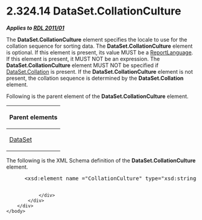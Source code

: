 <html dir="LTR" xmlns:mshelp="http://msdn.microsoft.com/mshelp" xmlns:ddue="http://ddue.schemas.microsoft.com/authoring/2003/5" xmlns:xlink="http://www.w3.org/1999/xlink" xmlns:tool="http://www.microsoft.com/tooltip">
    <head>
        <meta http-equiv="Content-Type" content="text/html; CHARSET=utf-8"></meta>
        <meta name="save" content="history"></meta>
        <title>2.324.14 DataSet.CollationCulture</title>
        <xml>
            <mshelp:toctitle title="2.324.14 DataSet.CollationCulture"></mshelp:toctitle>
            <mshelp:rltitle title="[MS-RDL]: DataSet.CollationCulture"></mshelp:rltitle>
            <mshelp:keyword index="A" term="12c29cdb-c707-4e8f-9743-9edb7f204436"></mshelp:keyword>
            <mshelp:attr name="DCSext.ContentType" value="open specification"></mshelp:attr>
            <mshelp:attr name="AssetID" value="12c29cdb-c707-4e8f-9743-9edb7f204436"></mshelp:attr>
            <mshelp:attr name="TopicType" value="kbRef"></mshelp:attr>
            <mshelp:attr name="DCSext.Title" value="[MS-RDL]: DataSet.CollationCulture" />
        </xml>
    </head>
    <body>
        <div id="header">
            <h1 class="heading">2.324.14 DataSet.CollationCulture</h1>
        </div>
        <div id="mainSection">
            <div id="mainBody">
                <div id="allHistory" class="saveHistory"></div>
                <div id="sectionSection0" class="section" name="collapseableSection">
                    

<p><b><i>Applies to </i></b><a href="bf2bab1a-b608-4bcc-b718-1cc1baa9579c.html"><b><i>RDL 2011/01</i></b></a></p>

<p>The <b>DataSet.CollationCulture</b> element specifies the
locale to use for the collation sequence for sorting data. The <b>DataSet.CollationCulture</b>
element is optional. If this element is present, its value MUST be a <a href="9982ce05-56fe-4b2b-b929-7a08663f3a9e.html">ReportLanguage</a>. If this
element is present, it MUST NOT be an expression. The <b>DataSet.CollationCulture</b>
element MUST NOT be specified if <a href="367a7f62-9577-467f-9fd2-8712303aa8c2.html">DataSet.Collation</a> is
present. If the <b>DataSet.CollationCulture</b> element is not present, the
collation sequence is determined by the <b>DataSet.Collation</b> element.</p>

<p>Following is the parent element of the <b>DataSet.CollationCulture</b>
element.</p>

<table>
 <thead>
  <tr>
   <th>
   <p>Parent elements</p>
   </th>
  </tr>
 </thead>
 <tr>
  <td>
  <p><a href="a14782b0-2e2f-4305-83a3-3de3fd750b6a.html">DataSet</a></p>
  </td>
 </tr>
</table>

<p>The following is the XML Schema definition of the <b>DataSet.CollationCulture</b>
element.</p>

<dl>
<dd>
<div><pre> &lt;xsd:element name =&quot;CollationCulture&quot; type=&quot;xsd:string&quot; minOccurs=&quot;0&quot; /&gt;
  
</pre></div>
</dd></dl>


                </div>
            </div>
        </div>
    </body>
</html>